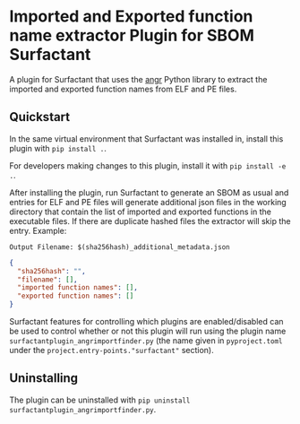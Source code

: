 # Imported and Exported function name extractor Plugin for SBOM Surfactant

A plugin for Surfactant that uses the [angr](https://github.com/angr/angr)
Python library to extract the imported and exported function names from ELF and PE files.

## Quickstart

In the same virtual environment that Surfactant was installed in, install this plugin with `pip install .`.

For developers making changes to this plugin, install it with `pip install -e .`.

After installing the plugin, run Surfactant to generate an SBOM as usual and entries for ELF
and PE files will generate additional json files in the working directory that contain the list of imported and exported functions in the executable files.
If there are duplicate hashed files the extractor will skip the entry.
Example:

`Output Filename: $(sha256hash)_additional_metadata.json`

```json
{
  "sha256hash": "",
  "filename": [],
  "imported function names": [],
  "exported function names": []
}
```

Surfactant features for controlling which plugins are enabled/disabled can be used to control
whether or not this plugin will run using the plugin name `surfactantplugin_angrimportfinder.py` (the name given in
`pyproject.toml` under the `project.entry-points."surfactant"` section).

## Uninstalling

The plugin can be uninstalled with `pip uninstall surfactantplugin_angrimportfinder.py`.
